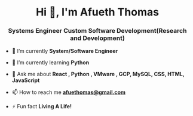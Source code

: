 <h1 align="center">Hi 👋, I'm Afueth Thomas</h1>
<h3 align="center">Systems Engineer Custom Software Development(Research and Development)</h3>


- 🔭 I’m currently **System/Software Engineer**

- 🌱 I’m currently learning **Python**

- 💬 Ask me about **React , Python , VMware , GCP,  MySQL, CSS, HTML, JavaScript**

- 📫 How to reach me **afuethomas@gmail.com**

- ⚡ Fun fact **Living A Life!**



